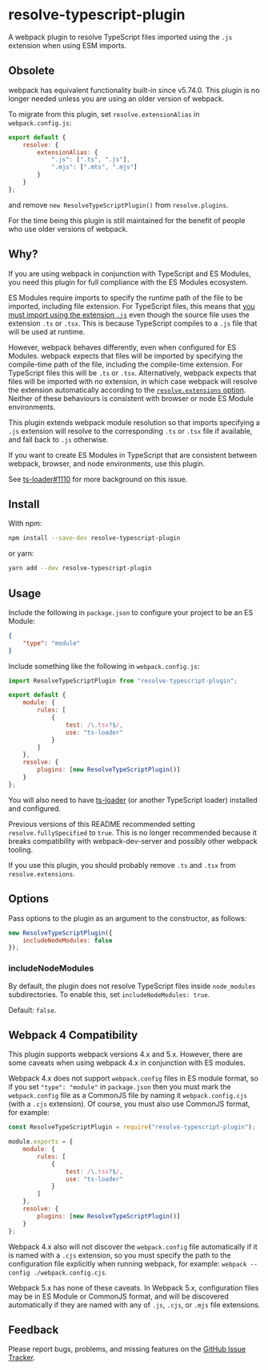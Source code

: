 # resolve-typescript-plugin

A webpack plugin to resolve TypeScript files imported using the `.js` extension
when using ESM imports.

## Obsolete

webpack has equivalent functionality built-in since v5.74.0. This plugin is no
longer needed unless you are using an older version of webpack.

To migrate from this plugin, set `resolve.extensionAlias` in
`webpack.config.js`:

```js
export default {
    resolve: {
        extensionAlias: {
            ".js": [".ts", ".js"],
            ".mjs": [".mts", ".mjs"]
        }
    }
};
```

and remove `new ResolveTypeScriptPlugin()` from `resolve.plugins`.

For the time being this plugin is still maintained for the benefit of people who
use older versions of webpack.

## Why?

If you are using webpack in conjunction with TypeScript and ES Modules, you need
this plugin for full compliance with the ES Modules ecosystem.

ES Modules require imports to specify the runtime path of the file to be
imported, including file extension. For TypeScript files, this means that [you
must import using the extension `.js`][1] even though the source file uses the
extension `.ts` or `.tsx`. This is because TypeScript compiles to a `.js` file
that will be used at runtime.

However, webpack behaves differently, even when configured for ES Modules.
webpack expects that files will be imported by specifying the compile-time path
of the file, including the compile-time extension. For TypeScript files this
will be `.ts` or `.tsx`. Alternatively, webpack expects that files will be
imported with no extension, in which case webpack will resolve the extension
automatically according to the [`resolve.extensions` option][2]. Neither of
these behaviours is consistent with browser or node ES Module environments.

This plugin extends webpack module resolution so that imports specifying a `.js`
extension will resolve to the corresponding `.ts` or `.tsx` file if available,
and fall back to `.js` otherwise.

If you want to create ES Modules in TypeScript that are consistent between
webpack, browser, and node environments, use this plugin.

See [ts-loader#1110][3] for more background on this issue.

## Install

With npm:

```bash
npm install --save-dev resolve-typescript-plugin
```

or yarn:

```bash
yarn add --dev resolve-typescript-plugin
```

## Usage

Include the following in `package.json` to configure your project to be an ES
Module:

```json
{
    "type": "module"
}
```

Include something like the following in `webpack.config.js`:

```js
import ResolveTypeScriptPlugin from "resolve-typescript-plugin";

export default {
    module: {
        rules: [
            {
                test: /\.tsx?$/,
                use: "ts-loader"
            }
        ]
    },
    resolve: {
        plugins: [new ResolveTypeScriptPlugin()]
    }
};
```

You will also need to have [ts-loader][4] (or another TypeScript loader)
installed and configured.

Previous versions of this README recommended setting `resolve.fullySpecified` to
`true`. This is no longer recommended because it breaks compatibility with
webpack-dev-server and possibly other webpack tooling.

If you use this plugin, you should probably remove `.ts` and `.tsx` from
`resolve.extensions`.

## Options

Pass options to the plugin as an argument to the constructor, as follows:

```js
new ResolveTypeScriptPlugin({
    includeNodeModules: false
});
```

### includeNodeModules

By default, the plugin does not resolve TypeScript files inside `node_modules`
subdirectories. To enable this, set `includeNodeModules: true`.

Default: `false`.

## Webpack 4 Compatibility

This plugin supports webpack versions 4.x and 5.x. However, there are some
caveats when using webpack 4.x in conjunction with ES modules.

Webpack 4.x does not support `webpack.config` files in ES module format, so if
you set `"type": "module"` in `package.json` then you must mark the
`webpack.config` file as a CommonJS file by naming it `webpack.config.cjs` (with
a `.cjs` extension). Of course, you must also use CommonJS format, for example:

```js
const ResolveTypeScriptPlugin = require("resolve-typescript-plugin");

module.exports = {
    module: {
        rules: [
            {
                test: /\.tsx?$/,
                use: "ts-loader"
            }
        ]
    },
    resolve: {
        plugins: [new ResolveTypeScriptPlugin()]
    }
};
```

Webpack 4.x also will not discover the `webpack.config` file automatically if it
is named with a `.cjs` extension, so you must specify the path to the
configuration file explicitly when running webpack, for example:
`webpack --config ./webpack.config.cjs`.

Webpack 5.x has none of these caveats. In Webpack 5.x, configuration files may
be in ES Module or CommonJS format, and will be discovered automatically if they
are named with any of `.js`, `.cjs`, or `.mjs` file extensions.

## Feedback

Please report bugs, problems, and missing features on the [GitHub Issue
Tracker][5].

[1]: https://github.com/microsoft/TypeScript/issues/16577#issuecomment-703190339
[2]: https://webpack.js.org/configuration/resolve/#resolveextensions
[3]: https://github.com/TypeStrong/ts-loader/issues/1110
[4]: https://www.npmjs.com/package/ts-loader
[5]: https://github.com/softwareventures/resolve-typescript-plugin/issues
